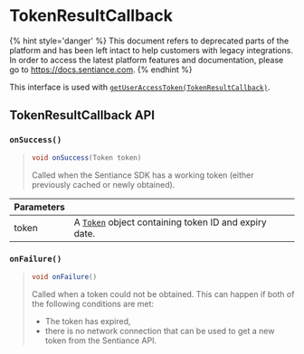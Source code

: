 # TokenResultCallback

{% hint style='danger' %} This document refers to deprecated parts of the platform and has been left intact to help customers with legacy integrations. In order to access the latest platform features and documentation, please go to https://docs.sentiance.com. {% endhint %}

This interface is used with [`getUserAccessToken(TokenResultCallback)`](sentiance.md#submitdetections).

## TokenResultCallback API

### `onSuccess()`

> ```java
> void onSuccess(Token token)
> ```
>
> Called when the Sentiance SDK has a working token (either previously cached or newly obtained).

| Parameters |                                                                   |
| ---------- | ----------------------------------------------------------------- |
| token      | A [`Token`](token.md) object containing token ID and expiry date. |

### `onFailure()`

> ```java
> void onFailure()
> ```
>
> Called when a token could not be obtained. This can happen if both of the following conditions are met:
>
> * The token has expired,
> * there is no network connection that can be used to get a new token from the Sentiance API.

